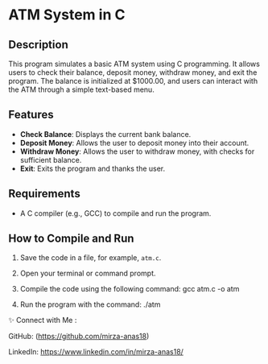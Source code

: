 # ATM System in C

## Description

This program simulates a basic ATM system using C programming. It allows users to check their balance, deposit money, withdraw money, and exit the program. The balance is initialized at $1000.00, and users can interact with the ATM through a simple text-based menu.

## Features

- **Check Balance**: Displays the current bank balance.
- **Deposit Money**: Allows the user to deposit money into their account.
- **Withdraw Money**: Allows the user to withdraw money, with checks for sufficient balance.
- **Exit**: Exits the program and thanks the user.

## Requirements

- A C compiler (e.g., GCC) to compile and run the program.

## How to Compile and Run

1. Save the code in a file, for example, `atm.c`.
2. Open your terminal or command prompt.
3. Compile the code using the following command:
 gcc atm.c -o atm

4. Run the program with the command:
  ./atm 

  
✨ Connect with Me :


GitHub: (https://github.com/mirza-anas18)


LinkedIn: https://www.linkedin.com/in/mirza-anas18/
